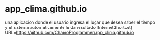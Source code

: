 # app_clima.github.io
una aplicacion donde el usuario ingresa el lugar que desea saber el tiempo y el sistema automaticamente le da resultado
[InternetShortcut]
URL=https://github.com/ChamoProgrammer/app_clima.github.io
